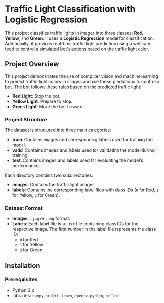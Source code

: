 # Traffic Light Classification with Logistic Regression

This project classifies traffic lights in images into three classes: **Red**, **Yellow**, and **Green**. It uses a **Logistic Regression** model for classification. Additionally, it provides real-time traffic light prediction using a webcam feed to control a simulated bot's actions based on the traffic light color.

## Project Overview

This project demonstrates the use of computer vision and machine learning to predict traffic light colors in images and use those predictions to control a bot. The bot follows these rules based on the predicted traffic light:
- **Red Light**: Stop the bot.
- **Yellow Light**: Prepare to stop.
- **Green Light**: Move the bot forward.

### Project Structure

The dataset is structured into three main categories:
- **train**: Contains images and corresponding labels used for training the model.
- **valid**: Contains images and labels used for validating the model during training.
- **test**: Contains images and labels used for evaluating the model's performance.

Each directory contains two subdirectories:
- **images**: Contains the traffic light images.
- **labels**: Contains the corresponding label files with class IDs (`0` for Red, `1` for Yellow, `2` for Green).

### Dataset Format
- **Images**: `.jpg` or `.png` format.
- **Labels**: Each label file is a `.txt` file containing class IDs for the respective image. The first number in the label file represents the class ID:
  - `0` for Red
  - `1` for Yellow
  - `2` for Green

## Installation 

### Prerequisites

- Python 3.x
- Libraries: `numpy`, `scikit-learn`, `opencv-python`, `pillow`



